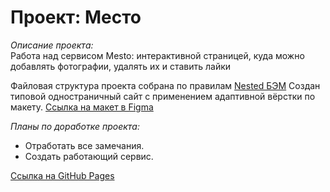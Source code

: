 # Проект: Место  

_Описание проекта:_  
Работа над сервисом Mesto: интерактивной страницей, куда можно добавлять фотографии, удалять их и ставить лайки

Файловая структура проекта собрана по правилам [Nested БЭМ](https://ru.bem.info/methodology/filestructure/#nested "Правила!") 
Создан типовой одностраничный сайт с применением адаптивной вёрстки по макету.
[Ссылка на макет в Figma](https://www.figma.com/file/2cn9N9jSkmxD84oJik7xL7/JavaScript.-Sprint-4?node-id=0%3A1)

_Планы по доработке проекта:_
* Отработать все замечания.
* Создать работающий сервис.

 [Ссылка на GitHub Pages](https://gulnarafedorova.github.io/mesto/)